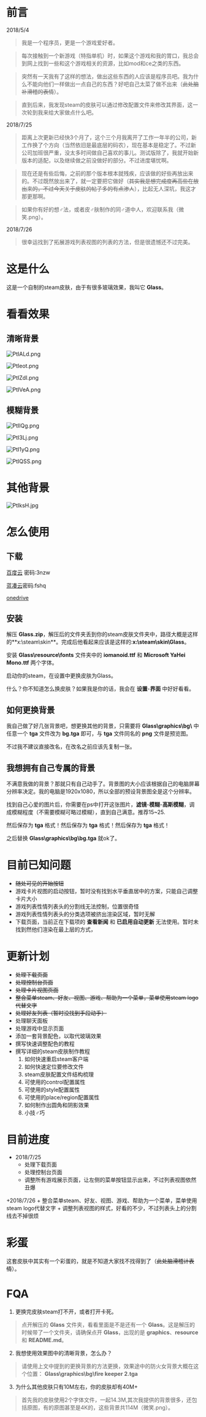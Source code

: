 # 前言

2018/5/4

>我是一个程序员，更是一个游戏爱好者。

>每次接触到一个新游戏（特指单机）时，如果这个游戏和我的胃口，我总会到网上找到一些和这个游戏相关的资源，比如mod和ce之类的东西。

>突然有一天我有了这样的想法，做出这些东西的人应该是程序员吧。我为什么不能向他们一样做出一点自己的东西？好吧自己太菜了做不出来（~~此处脑补滑稽的表情~~）。

>直到后来，我发现steam的皮肤可以通过修改配置文件来修改其界面，这一次轮到我来给大家做点什么吧。

2018/7/25

>距离上次更新已经快3个月了，这个三个月我离开了工作一年半的公司，新工作换了个方向（当然依旧是最底层的码农），现在基本是稳定了。不过新公司加班很严重，没太多时间做自己喜欢的事儿。测试版除了，我就开始新版本的适配，以及继续做之前没做好的部分。不过进度堪忧啊。

>现在还是有些后悔，之前的那个版本根本就残疾，应该做的好些再放出来的。不过既然放出来了，就一定要把它做好（~~其实我是想完成度再高些在放出来的，不过今天关于皮肤的帖子多的有点渗人~~），比起无人深坑，我这才那更那啊。

>如果你有好的想♂法，或者皮♂肤制作的同♂道中人，欢迎联系我（微笑.png）。

2018/7/26

>很幸运找到了拓展游戏列表视图的列表的方法，但是很遗憾还不过完美。

# 这是什么
这是一个自制的steam皮肤，由于有很多玻璃效果，我叫它 **Glass**。

# 看看效果

## 清晰背景

![PtIALd.png](https://s1.ax1x.com/2018/07/26/PtIALd.png)

![PtIeot.png](https://s1.ax1x.com/2018/07/26/PtIeot.png)

![PtIZdI.png](https://s1.ax1x.com/2018/07/26/PtIZdI.png)

![PtIVeA.png](https://s1.ax1x.com/2018/07/26/PtIVeA.png)

## 模糊背景

![PtIlQg.png](https://s1.ax1x.com/2018/07/26/PtIlQg.png)

![PtI3Lj.png](https://s1.ax1x.com/2018/07/26/PtI3Lj.png)

![PtI1yQ.png](https://s1.ax1x.com/2018/07/26/PtI1yQ.png)

![PtIQSS.png](https://s1.ax1x.com/2018/07/26/PtIQSS.png)

# 其他背景

![PtIksH.jpg](https://s1.ax1x.com/2018/07/26/PtIksH.jpg)


# 怎么使用

## 下载

[百度云](https://pan.baidu.com/s/1sXhuhxFlizooPmIossN6dQ) 密码:3nzw

[蓝凑云](https://www.lanzous.com/b318218/)密码:fshq

[onedrive](https://1drv.ms/f/s!AlLFfmBi5_NSlM8ylMVrHnPO4qGcow)

## 安装

解压 **Glass.zip**，解压后的文件夹丢到你的steam皮肤文件夹中，路径大概是这样的**x:\steam\skin\**。完成后他看起来应该是这样的:**x:\steam\skin\Glass**。

安装 **Glass\resource\fonts** 文件夹中的 **iomanoid.ttf** 和 **Microsoft YaHei Mono.ttf** 两个字体。

启动你的steam，在设置中更换皮肤为Glass。

什么？你不知道怎么换皮肤？如果我是你的话，我会在 **设置**-**界面** 中好好看看。

## 如何更换背景
我自己做了好几张背景吧，想更换其他的背景，只需要将 **Glass\graphics\bg\\** 中任意一个 **tga** 文件改为 **bg.tga** 即可，与 **tga** 文件同名的 **png** 文件是预览图。

不过我不建议直接改名，在改名之前应该先复制一张。

## 我想拥有自己专属的背景
不满意我做的背景？那就只有自己动手了。背景图的大小应该根据自己的电脑屏幕分辨率决定。我的电脑是1920x1080，所以全部的预设背景图全是这个分辨率。

找到自己心爱的图片后，你需要在ps中打开这张图片，**滤镜**-**模糊**-**高斯模糊**，调成模糊程度（不需要模糊可略过模糊），直到自己满意。推荐15~25.

然后保存为 **tga** 格式！然后保存为 **tga** 格式！然后保存为 **tga** 格式！

之后替换 **Glass\graphics\bg\bg.tga** 就ok了。

# 目前已知问题
+ ~~随处可见的开始按钮~~
+ 游戏卡片视图的启动按钮，暂时没有找到水平垂直居中的方案，只能自己调整卡片大小
+ 游戏列表性情列表头的分割线无法控制，位置很奇怪
+ 游戏列表性情列表头的分类选项被挤出渲染区域，暂时无解
+ 下载页面，当前正在下载项的 **查看新闻** 和 **已启用自动更新** 无法使用。暂时未找到然他们渲染在最上层的方式，

# 更新计划
+ ~~处理下载页面~~
+ ~~处理控制台页面~~
+ ~~处理卡片视图页面~~
+ ~~整合菜单steam、好友、视图、游戏、帮助为一个菜单，菜单使用steam logo代替文字~~
+ ~~处理好友列表（暂时没找到手段动手）~~
+ 处理聊天面板
+ 处理游戏中显示页面
+ 添加一套背景配色，以取代玻璃效果
+ 撰写快速调整配色的教程
+ 撰写详细的steam皮肤制作教程
    1. 如何快速重启steam客户端
    2. 如何快速定位要修改文件
    3. steam皮肤配置文件结构梳理
    4. 可使用的control配置属性
    5. 可使用的style配置属性
    6. 可使用的place/region配置属性
    7. 如何制作出圆角和阴影效果
    8. 小技♂巧

# 目前进度
+ 2018/7/25
    + 处理下载页面
    + 处理控制台页面
    + 调整所有游戏展示页面，让左侧的菜单按钮显示出来，不过列表视图依然丑爆

+2018/7/26
    + 整合菜单steam、好友、视图、游戏、帮助为一个菜单，菜单使用steam logo代替文字
    + 调整列表视图的样式，好看的不少，不过列表头上的分割线去不掉很烦

# 彩蛋
这套皮肤中其实有一个彩蛋的，就是不知道大家找不找得到了（~~此处脑滑稽计表情~~）。

# FQA
1. 更换完皮肤steam打不开，或者打开卡死。

> 点开解压的 **Glass** 文件夹，看看里面是不是还有一个 **Glass**。这是解压的时候带了一个文件夹，请确保点开 **Glass**，出现的是 **graphics**、**resource** 和 **README.md**。

2. 我想使用效果图中的清晰背景，怎么办？

> 请使用上文中提到的更换背景的方法更换，效果途中的防火女背景大概在这个位置： **Glass\graphics\bg\fire keeper 2.tga**

3. 为什么其他皮肤只有10M左右，你的皮肤却有40M+

> 首先我的皮肤使用2个字体文件，一起14.3M,其次我提供的背景很多，还包括原图，有的原图甚至是4K的，这些背景共114M（微笑.png）。
